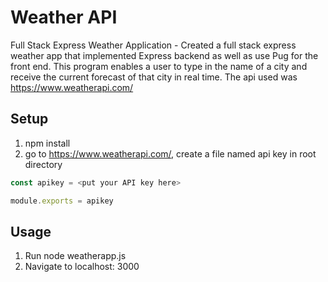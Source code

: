 # Weather API
Full Stack Express Weather Application - Created a full stack express weather app that implemented Express backend as well as use Pug for the front end. 
This program enables a user to type in the name of a city and receive the current forecast of that city in real time. 
The api used was https://www.weatherapi.com/ 

## Setup
1. npm install
1. go to https://www.weatherapi.com/, create a file named api key in root directory 
```js
const apikey = <put your API key here>

module.exports = apikey
```


## Usage
1. Run node weatherapp.js
1. Navigate to localhost: 3000
